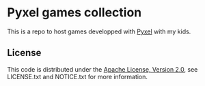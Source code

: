 # Pyxel games collection

This is a repo to host games developped with [Pyxel](ihttps://github.com/kitao/pyxel) with my kids.

## License

This code is distributed under the
[Apache License, Version 2.0](http://www.apache.org/licenses/LICENSE-2.0),
see LICENSE.txt and NOTICE.txt for more information.

